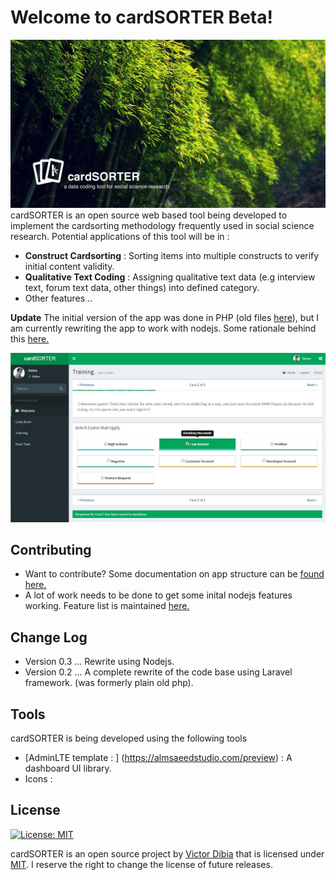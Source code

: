 
Welcome to cardSORTER Beta!
===================
![enter image description here](/public/img/homecard.jpg)
cardSORTER is an open source web based tool being developed to implement the cardsorting methodology frequently used in social science research.  Potential applications of this tool will be in :

- **Construct Cardsorting** : Sorting items into multiple constructs to verify initial content validity.
- **Qualitative Text Coding** : Assigning qualitative text data (e.g interview text, forum text data, other things) into defined category.
- Other features ..

**Update** The initial version of the app was done in PHP (old files [here](/old)), but I am currently rewriting the app to work with nodejs. Some rationale behind this [here.](https://github.com/victordibia/cardsorter/issues/2)

![enter image description here](/public/img/screen.jpg)




Contributing  
---------
- Want to contribute? Some documentation on app structure can be [found here.](/app.md)
- A lot of work needs to be done to get some inital nodejs features working. Feature list is maintained [here.](https://github.com/victordibia/cardsorter/issues/11)


Change Log
---------

- Version 0.3 ... Rewrite using Nodejs.
- Version 0.2 ... A complete rewrite of the code base using Laravel framework. (was formerly plain old php).



Tools
---------
cardSORTER is being developed using the following tools

- [AdminLTE template : ] (https://almsaeedstudio.com/preview) : A dashboard UI library.
- Icons :


License
-------
[![License: MIT](https://img.shields.io/badge/License-MIT-yellow.svg)](https://opensource.org/licenses/MIT)

cardSORTER is an open source project by [Victor Dibia](https://victordibia.com) that is licensed under [MIT](http://opensource.org/licenses/MIT). I reserve the right to change the license of future releases.
